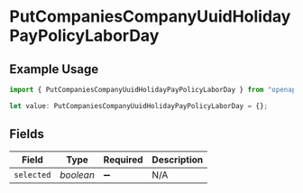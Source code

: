 # PutCompaniesCompanyUuidHolidayPayPolicyLaborDay

## Example Usage

```typescript
import { PutCompaniesCompanyUuidHolidayPayPolicyLaborDay } from "openapi/models/operations";

let value: PutCompaniesCompanyUuidHolidayPayPolicyLaborDay = {};
```

## Fields

| Field              | Type               | Required           | Description        |
| ------------------ | ------------------ | ------------------ | ------------------ |
| `selected`         | *boolean*          | :heavy_minus_sign: | N/A                |